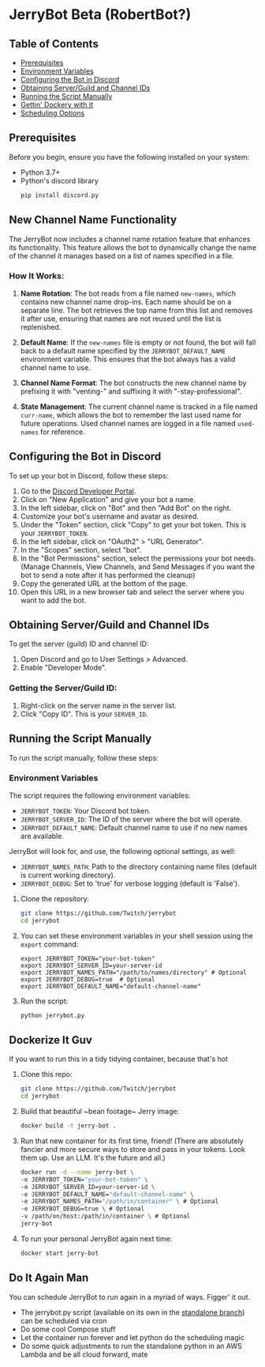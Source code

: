 # JerryBot Beta (RobertBot?)

## Table of Contents

- [Prerequisites](#prerequisites)
- [Environment Variables](#environment-variables)
- [Configuring the Bot in Discord](#configuring-the-bot-in-discord)
- [Obtaining Server/Guild and Channel IDs](#obtaining-serverguild-and-channel-ids)
- [Running the Script Manually](#running-the-script-manually)
- [Gettin' Dockery with it](#dockerize-it-guv)
- [Scheduling Options](#do-it-again-man)


## Prerequisites

Before you begin, ensure you have the following installed on your system:

- Python 3.7+ 
- Python's discord library
   ```sh
   pip install discord.py
   ```

## New Channel Name Functionality

The JerryBot now includes a channel name rotation feature that enhances its functionality. This feature allows the bot to dynamically change the name of the channel it manages based on a list of names specified in a file.

### How It Works:

1. **Name Rotation**: The bot reads from a file named `new-names`, which contains new channel name drop-ins. Each name should be on a separate line. The bot retrieves the top name from this list and removes it after use, ensuring that names are not reused until the list is replenished.

2. **Default Name**: If the `new-names` file is empty or not found, the bot will fall back to a default name specified by the `JERRYBOT_DEFAULT_NAME` environment variable. This ensures that the bot always has a valid channel name to use.

3. **Channel Name Format**: The bot constructs the new channel name by prefixing it with "venting-" and suffixing it with "-stay-professional". 

4. **State Management**: The current channel name is tracked in a file named `curr-name`, which allows the bot to remember the last used name for future operations. Used channel names are logged in a file named `used-names` for reference.

## Configuring the Bot in Discord

To set up your bot in Discord, follow these steps:

1. Go to the [Discord Developer Portal](https://discord.com/developers/applications).
2. Click on "New Application" and give your bot a name.
3. In the left sidebar, click on "Bot" and then "Add Bot" on the right.
4. Customize your bot's username and avatar as desired.
5. Under the "Token" section, click "Copy" to get your bot token. This is your `JERRYBOT_TOKEN`.
6. In the left sidebar, click on "OAuth2" > "URL Generator".
7. In the "Scopes" section, select "bot".
8. In the "Bot Permissions" section, select the permissions your bot needs. (Manage Channels, View Channels, and Send Messages if you want the bot to send a note after it has performed the cleanup)
9. Copy the generated URL at the bottom of the page.
10. Open this URL in a new browser tab and select the server where you want to add the bot.

## Obtaining Server/Guild and Channel IDs

To get the server (guild) ID and channel ID:

1. Open Discord and go to User Settings > Advanced.
2. Enable "Developer Mode".

### Getting the Server/Guild ID:

1. Right-click on the server name in the server list.
2. Click "Copy ID". This is your `SERVER_ID`.

## Running the Script Manually

To run the script manually, follow these steps:

### Environment Variables

The script requires the following environment variables:

- `JERRYBOT_TOKEN`: Your Discord bot token.
- `JERRYBOT_SERVER_ID`: The ID of the server where the bot will operate.
- `JERRYBOT_DEFAULT_NAME`: Default channel name to use if no new names are available.

JerryBot will look for, and use, the following optional settings, as well:

- `JERRYBOT_NAMES_PATH`: Path to the directory containing name files (default is current working directory).
- `JERRYBOT_DEBUG`: Set to 'true' for verbose logging (default is 'False').

1. Clone the repository:

    ```sh
    git clone https://github.com/Twitch/jerrybot
    cd jerrybot
    ```
2. You can set these environment variables in your shell session using the `export` command:

    ```
    export JERRYBOT_TOKEN="your-bot-token"
    export JERRYBOT_SERVER_ID=your-server-id
    export JERRYBOT_NAMES_PATH="/path/to/names/directory" # Optional
    export JERRYBOT_DEBUG=true  # Optional
    export JERRYBOT_DEFAULT_NAME="default-channel-name"
    ```
3. Run the script:

    ```sh
    python jerrybot.py
    ```

## Dockerize It Guv

If you want to run this in a tidy tidying container, because that's hot

1. Clone this repo:
    ```sh
    git clone https://github.com/Twitch/jerrybot
    cd jerrybot
    ```

2. Build that beautiful ~bean footage~ Jerry image:
    ```sh
    docker build -t jerry-bot .
    ```

3. Run that new container for its first time, friend!
    (There are absolutely fancier and more secure ways to store and pass in your tokens. Look them up. Use an LLM. It's the future and all.)
    ```sh
    docker run -d --name jerry-bot \
    -e JERRYBOT_TOKEN="your-bot-token" \
    -e JERRYBOT_SERVER_ID=your-server-id \
    -e JERRYBOT_DEFAULT_NAME="default-channel-name" \
    -e JERRYBOT_NAMES_PATH="/path/in/container" \ # Optional
    -e JERRYBOT_DEBUG=true \ # Optional
    -v /path/on/host:/path/in/container \ # Optional
    jerry-bot
    ```

4. To run your personal JerryBot again next time:
    ```sh
    docker start jerry-bot
    ```

## Do It Again Man
You can schedule JerryBot to run again in a myriad of ways. Figger' it out.

- The jerrybot.py script (available on its own in the [standalone branch](https://github.com/Twitch/jerrybot/tree/standalone)) can be scheduled via cron
- Do some cool Compose stuff 
- Let the container run forever and let python do the scheduling magic
- Do some quick adjustments to run the standalone python in an AWS Lambda and be all cloud forward, mate
